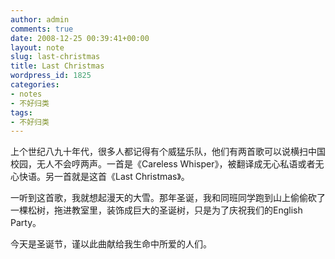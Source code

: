```yaml
---
author: admin
comments: true
date: 2008-12-25 00:39:41+00:00
layout: note
slug: last-christmas
title: Last Christmas
wordpress_id: 1825
categories:
- notes
- 不好归类
tags:
- 不好归类
---
```


上个世纪八九十年代，很多人都记得有个威猛乐队，他们有两首歌可以说横扫中国校园，无人不会哼两声。一首是《Careless Whisper》，被翻译成无心私语或者无心快语。另一首就是这首《Last Christmas》。



一听到这首歌，我就想起漫天的大雪。那年圣诞，我和同班同学跑到山上偷偷砍了一棵松树，拖进教室里，装饰成巨大的圣诞树，只是为了庆祝我们的English Party。

今天是圣诞节，谨以此曲献给我生命中所爱的人们。
